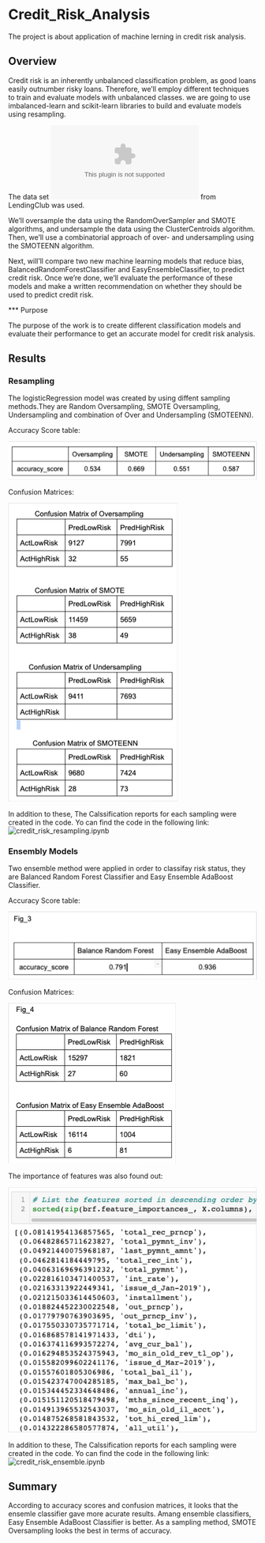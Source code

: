 # Credit_Risk_Analysis
 The project is about application of machine lerning in credit risk analysis.
 
## Overview

Credit risk is an inherently unbalanced classification problem, as good loans easily outnumber risky loans. Therefore, we’ll employ different techniques to train and evaluate models with unbalanced classes. we are going to use imbalanced-learn and scikit-learn libraries to build and evaluate models using resampling.

The data set ![LoanStats_2019Q1.csv.zip](resources/LoanStats_2019Q1.csv.zip) from LendingClub was used.
 
 
We’ll oversample the data using the RandomOverSampler and SMOTE algorithms, and undersample the data using the ClusterCentroids algorithm. Then, we’ll use a combinatorial approach of over- and undersampling using the SMOTEENN algorithm. 

Next, will’ll compare two new machine learning models that reduce bias, BalancedRandomForestClassifier and EasyEnsembleClassifier, to predict credit risk. Once we’re done, we’ll evaluate the performance of these models and make a written recommendation on whether they should be used to predict credit risk.

*** Purpose

The purpose of the work is to create different classification models and evaluate their performance to get an accurate model for credit risk analysis.

## Results

### Resampling 

The logisticRegression model was created by using diffent sampling methods.They are Random Oversampling, SMOTE Oversampling,  Undersampling and combination of Over and Undersampling (SMOTEENN).

Accuracy Score table:

![](resources/fig_1.jpg)

Confusion Matrices:

![](resources/fig_2.jpg)

In addition to these, The Calssification reports for each sampling were created in the code.
Yo can find the code in the following link:![credit_risk_resampling.ipynb](credit_risk_resampling.ipynb)



### Ensembly Models

Two ensemble method were applied in order to classifay risk status, they are Balanced Random Forest Classifier and Easy Ensemble AdaBoost Classifier.

Accuracy Score table:

![](resources/fig_3.jpg)

Confusion Matrices:

![](resources/fig_4.jpg)

The importance of features was also found out:

![](resources/fig_5.jpg)

In addition to these, The Calssification reports for each sampling were created in the code.
Yo can find the code in the following link:![credit_risk_ensemble.ipynb](credit_risk_ensemble.ipynb)



## Summary

According to accuracy scores and confusion matrices, it looks that the ensemle classifier gave more acurate results. Amang ensemble classifiers, Easy Ensemble AdaBoost Classifier is better. As a sampling method, SMOTE Oversampling looks the best in terms of accuracy.
